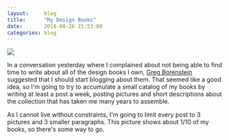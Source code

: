 ```yaml
---
layout:     blog
title:      "My Design Books"
date:       2014-08-26 15:53:00
categories: blog
---
```


<div class="wide-750">
  <img src="{% asset_path blog/books/books.jpg %}" />
</div>

In a conversation yesterday where I complained about not being able to find time to write about all of the design books I own, [Greg Borenstein](http://gregborenstein.com/) suggested that I should start blogging about them. That seemed like a good idea, so I'm going to try to accumulate a small catalog of my books by writing at least a post a week, posting pictures and short descriptions about the collection that has taken me many years to assemble.

As I cannot live without constraints, I'm going to limit every post to 3 pictures and 3 smaller paragraphs. This picture shows about 1/10 of my books, so there's some way to go.
